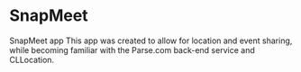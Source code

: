 # SnapMeet
SnapMeet app
This app was created to allow for location and event sharing, while becoming familiar with the Parse.com back-end service and CLLocation.
